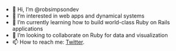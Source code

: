 - 👋  Hi, I’m @robsimpsondev
- 👀  I’m interested in web apps and dynamical systems
- 🌱  I’m currently learning how to build world-class Ruby on Rails applications
- 💞️  I’m looking to collaborate on Ruby for data and visualization
- 📫  How to reach me: [Twitter](https://twitter.com/rjss_me).

<!---
robsimpsondev/robsimpsondev is a ✨ special ✨ repository because its `README.md` (this file) appears on your GitHub profile.
You can click the Preview link to take a look at your changes.
--->
